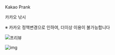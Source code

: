 Kakao Prank

카카오 낚시

※ 카카오 정책변경으로 인하여, 더이상 이용이 불가능합니다

![프리뷰](https://i.ibb.co/jvF75Sw/2020-06-18-223826.png)

![img](https://user-images.githubusercontent.com/13278955/147932038-f730d383-fac9-4d56-856f-f939b2906f2f.jpg)
